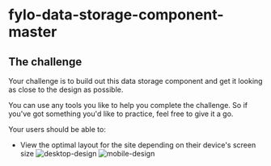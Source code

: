# fylo-data-storage-component-master

## The challenge

Your challenge is to build out this data storage component and get it looking as close to the design as possible.

You can use any tools you like to help you complete the challenge. So if you've got something you'd like to practice, feel free to give it a go.

Your users should be able to:

- View the optimal layout for the site depending on their device's screen size
![desktop-design](https://github.com/Hawk3037/fylo-data-storage-component-master/assets/114768726/6bb7ffdc-5f4e-4466-aa4e-9d2688d66657)
![mobile-design](https://github.com/Hawk3037/fylo-data-storage-component-master/assets/114768726/109e085c-768e-484a-8291-dc15ea74b4d1)

